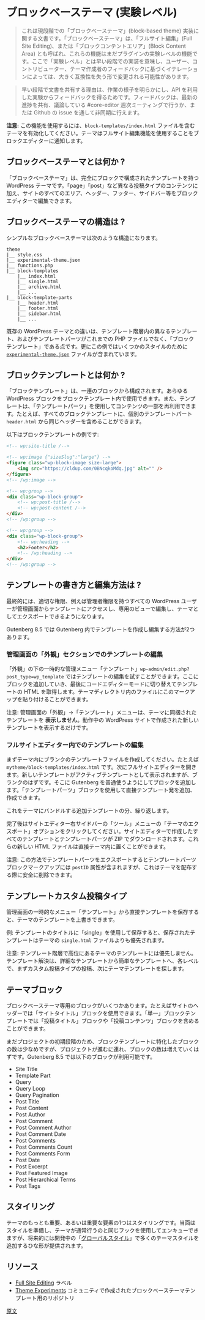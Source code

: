 <!--
# Block-based Themes (Experimental)
-->
# ブロックベーステーマ (実験レベル)

<!-- 
> This is the documentation for the current implementation of block-based themes, also known as Full Site Editing or Block Content Areas. These features are still experimental in the plugin. “Experimental” means this is just an early implementation that is subject to potential drastic and breaking changes in iterations based on feedback from users, contributors and theme authors.
 -->
> これは現段階での「ブロックベーステーマ」(block-based theme) 実装に関する文書です。「ブロックベーステーマ」は、「フルサイト編集」(Full Site Editing)、または「ブロックコンテントエリア」(Block Content Area) とも呼ばれ、これらの機能はまだプラグインの実験レベルの機能です。ここで「実験レベル」とは早い段階での実装を意味し、ユーザー、コントリビューター、テーマ作成者のフィードバックに基づくイテレーションによっては、大きく互換性を失う形で変更される可能性があります。

<!-- 
> Documentation has been shared early to surface what’s being worked on and invite feedback from those experimenting with the APIs. You can provide feedback in the weekly #core-editor chats where the latest progress of this effort will be shared and discussed, or async via Github issues.

**Note:** To use these features, activate a theme that includes a `block-templates/index.html` file. This will signal to the block editor that the theme should use full-site editing features.
 -->
> 早い段階で文書を共有する理由は、作業の様子を明らかにし、API を利用した実験からフィードバックを得るためです。フィードバックは、最新の進捗を共有、議論している #core-editor 週次ミーティングで行うか、または Github の issue を通して非同期に行えます。

**注意:** この機能を使用するには、`block-templates/index.html` ファイルを含むテーマを有効化してください。テーマはフルサイト編集機能を使用することをブロックエディターに通知します。

<!-- 
## What is a block-based theme?
 -->
## ブロックベーステーマとは何か ?

<!-- 
A block-based theme is a WordPress theme with templates entirely composed of blocks so that in addition to the post content of the different post types (pages, posts, ...), the block editor can also be used to edit all areas of the site: headers, footers, sidebars, etc.
 -->
「ブロックベーステーマ」は、完全にブロックで構成されたテンプレートを持つ WordPress テーマです。「page」「post」など異なる投稿タイプのコンテンツに加え、サイトのすべてのエリア、ヘッダー、フッター、サイドバー等をブロックエディターで編集できます。

<!-- 
## What is the structure of a block-based theme?
 -->
## ブロックベーステーマの構造は ?

<!-- 
A very simple block-based theme is structured like so:
 -->
シンプルなブロックベーステーマは次のような構造になります。

```
theme
|__ style.css
|__ experimental-theme.json
|__ functions.php
|__ block-templates
    |__ index.html
    |__ single.html
    |__ archive.html
    |__ ...
|__ block-template-parts
    |__ header.html
    |__ footer.html
    |__ sidebar.html
    |__ ...
```

<!-- 
The difference with existing WordPress themes is that the different templates in the template hierarchy, and template parts, are block templates instead of php files. In addition, this example includes an [`experimental-theme.json`](/docs/how-to-guides/themes/theme-json.md) file for some styles.
 -->
既存の WordPress テーマとの違いは、テンプレート階層内の異なるテンプレート、およびテンプレートパーツがこれまでの PHP ファイルでなく、「ブロックテンプレート」である点です。更にこの例ではいくつかのスタイルのために [`experimental-theme.json`](https://ja.wordpress.org/team/handbook/block-editor/how-to-guides/themes/theme-json/) ファイルが含まれています。

<!-- 
## What is a block template?
 -->
## ブロックテンプレートとは何か ?

<!-- 
A block template is made up of a list of blocks. Any WordPress block can be used in a template. Templates can also reuse parts of their content using "Template Parts". For example, all the block templates can have the same header included from a separate `header.html` template part.

Here's an example of a block template:
 -->
「ブロックテンプレート」は、一連のブロックから構成されます。あらゆる WordPress ブロックをブロックテンプレート内で使用できます。また、テンプレートは、「テンプレートパーツ」を使用してコンテンツの一部を再利用できます。たとえば、すべてのブロックテンプレートに、個別のテンプレートパート `header.html` から同じヘッダーを含めることができます。

以下はブロックテンプレートの例です:

```html
<!-- wp:site-title /-->

<!-- wp:image {"sizeSlug":"large"} -->
<figure class="wp-block-image size-large">
	<img src="https://cldup.com/0BNcqkoMdq.jpg" alt="" />
</figure>
<!-- /wp:image -->

<!-- wp:group -->
<div class="wp-block-group">
	<!-- wp:post-title /-->
	<!-- wp:post-content /-->
</div>
<!-- /wp:group -->

<!-- wp:group -->
<div class="wp-block-group">
	<!-- wp:heading -->
	<h2>Footer</h2>
	<!-- /wp:heading -->
</div>
<!-- /wp:group -->
```
<!-- 
## How to write and edit these templates?
 -->
## テンプレートの書き方と編集方法は ?

<!-- 
Ultimately, any WordPress user with the correct capabilities (example: `administrator` WordPress role) will be able to access these templates in the WordPress admin, edit them in dedicated views and potentially export them as a theme.
 -->
最終的には、適切な権限、例えば管理者権限を持つすべての WordPress ユーザーが管理画面からテンプレートにアクセスし、専用のビューで編集し、テーマとしてエクスポートできるようになります。

<!-- 
As of Gutenberg 8.5, there are two ways to create and edit templates within Gutenberg.
 -->
Gutenberg 8.5 では Gutenberg 内でテンプレートを作成し編集する方法が2つあります。

<!-- 
この文書を書いている段階の現在のイテレーションでは、「外観」下の一時的な管理メニュー「Templates」 wp-admin/edit.php?post_type=wp_template に移動してテンプレートを編集できます。

編集を終えたら、「コードエディター」モードに切り替え、テンプレートの HTML をコピーして、テーマディレクトリ内の正しいファイルに貼り付けます。
 -->

<!--
### Edit templates within The "Appearance" section of WP-Admin
-->
### 管理画面の「外観」セクションでのテンプレートの編集

<!-- 
You can navigate to the temporary "Templates" admin menu under "Appearance" `wp-admin/edit.php?post_type=wp_template` and use this as a playground to edit your templates. Add blocks here and switch to the code editor mode to grab the HTML of the template when you are done. Afterwards, you can paste that markup into a file in your theme directory.

Please note that the "Templates" admin menu under "Appearance" will _not_ list templates that are bundled with your theme. It only lists new templates created by the specific WordPress site you're working on.
 -->
「外観」の下の一時的な管理メニュー「テンプレート」`wp-admin/edit.php?post_type=wp_template` ではテンプレートの編集を試すことができます。ここにブロックを追加していき、最後にコードエディターモードに切り替えてテンプレートの HTML を取得します。テーマディレクトリ内のファイルにこのマークアップを貼り付けることができます。

注意: 管理画面の「外観」->「テンプレート」メニューは、テーマに同梱されたテンプレートを **表示しません**。動作中の WordPress サイトで作成された新しいテンプレートを表示するだけです。

<!-- 
### Edit Templates within the Full-site Editor
 -->
### フルサイトエディター内でのテンプレートの編集

<!-- 
To begin, create a blank template file within your theme. For example: `mytheme/block-templates/index.html`. Afterwards, open the Full-site editor. Your new template should appear as the active template, and should be blank. Add blocks as you normally would using Gutenberg. You can add and create template parts directly using the "Template Parts" block.

Repeat for any additional templates you'd like to bundle with your theme.
 -->
まずテーマ内にブランクのテンプレートファイルを作成してください。たとえば `mytheme/block-templates/index.html` です。次にフルサイトエディターを開きます。新しいテンプレートがアクティブテンプレートとして表示されますが、ブランクのはずです。そこに Gutenberg を普通使うようにしてブロックを追加します。「テンプレートパーツ」ブロックを使用して直接テンプレート発を追加、作成できます。

これをテーマにバンドルする追加テンプレートの分、繰り返します。

<!-- 
When you're done, click the "Export Theme" option in the "Tools" (ellipsis) menu of the site editor. This will provide you with a ZIP download of all the templates and template parts you've created in the site editor. These new HTML files can be placed directly into your theme.

Note that when you export template parts this way, the template part block markup will include a `postID` attribute that can be safely removed when distributing your theme.
 -->
完了後はサイトエディター右サイドバーの「ツール」メニューの「テーマのエクスポート」オプションをクリックしてください。サイトエディターで作成したすべてのテンプレートとテンプレートパーツが ZIP でダウンロードされます。これらの新しい HTML ファイルは直接テーマ内に置くことができます。

注意: この方法でテンプレートパーツをエクスポートするとテンプレートパーツブロックマークアップには `postID` 属性が含まれますが、これはテーマを配布する際に安全に削除できます。

<!-- 
## Templates CPT
 -->
## テンプレートカスタム投稿タイプ
<!-- 
If you save the templates directly from the temporary Templates admin menu, you'll be able to override your theme's templates.

Example: By using **single** as the title for your template and saving it, this saved template will take precedence over your theme's `single.html` file.
 -->
管理画面の一時的なメニュー「テンプレート」から直接テンプレートを保存すると、テーマのテンプレートを上書きできます。

例: テンプレートのタイトルに「single」を使用して保存すると、保存されたテンプレートはテーマの `single.html` ファイルよりも優先されます。

<!-- 
Note that it won't take precedence over any of your theme's templates with higher specificity in the template hierarchy. Resolution goes from most to least specific, looking first for a CPT post and then for a theme template, at each level.
 -->
注意: テンプレート階層で高位にあるテーマのテンプレートには優先しません。テンプレート解決は、詳細なテンプレートから簡単なテンプレートへ、各レベルで、まずカスタム投稿タイプの投稿、次にテーマテンプレートを探します。

<!-- 
## Theme Blocks
 -->
## テーマブロック

<!-- 
Some blocks have been made specifically for block-based themes. For example, you'll most likely use the **Site Title** block in your site's header while your **single** block template will most likely include a **Post Title** and a **Post Content** block.

As we're still early in the process, the number of blocks specifically dedicated to these block templates is relatively small but more will be added as we move forward with the project. As of Gutenberg 8.5, the following blocks are currently available:
-->
ブロックベーステーマ専用のブロックがいくつかあります。たとえばサイトのヘッダーでは「サイトタイトル」ブロックを使用できます。「単一」ブロックテンプレートでは「投稿タイトル」ブロックや「投稿コンテンツ」ブロックを含めることができます。

まだプロジェクトの初期段階のため、ブロックテンプレートに特化したブロックの数は少なめですが、プロジェクトが進むに連れ、ブロックの数は増えていくはずです。Gutenberg 8.5 では以下のブロックが利用可能です。

-   Site Title
-   Template Part
-   Query
-   Query Loop
-   Query Pagination
-   Post Title
-   Post Content
-   Post Author
-   Post Comment
-   Post Comment Author
-   Post Comment Date
-   Post Comments
-   Post Comments Count
-   Post Comments Form
-   Post Date
-   Post Excerpt
-   Post Featured Image
-   Post Hierarchical Terms
-   Post Tags

<!-- 
## Styling
 -->
## スタイリング

<!-- 
One of the most important aspects of themes (if not the most important) is the styling. While initially you'll be able to provide styles and enqueue them using the same hooks themes have always used, the [Global Styles](/docs/how-to-guides/themes/theme-json.md) effort will provide a scaffolding for adding many theme styles in the future.
 -->
テーマのもっとも重要、あるいは重要な要素の1つはスタイリングです。当面はスタイルを準備し、テーマが通常行うのと同じフックを使用してエンキューできますが、将来的には開発中の「[グローバルスタイル](https://ja.wordpress.org/team/handbook/block-editor/how-to-guides/themes/theme-json/)」で多くのテーマスタイルを追加するひな形が提供されます。

<!--
## Resources

-   [Full Site Editing](https://github.com/WordPress/gutenberg/labels/%5BFeature%5D%20Full%20Site%20Editing) label.
-   [Theme Experiments](https://github.com/WordPress/theme-experiments) repository, full of block-based theme examples created by the WordPress community.
-->
## リソース

-   [Full Site Editing](https://github.com/WordPress/gutenberg/labels/%5BFeature%5D%20Full%20Site%20Editing) ラベル
-   [Theme Experiments](https://github.com/WordPress/theme-experiments) コミュニティで作成されたブロックベーステーマテンプレート用のリポジトリ

[原文](https://github.com/WordPress/gutenberg/blob/trunk/docs/how-to-guides/themes/block-based-themes.md)
